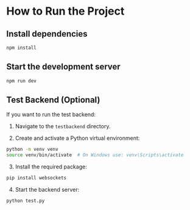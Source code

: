 # How to Run the Project

## Install dependencies

```bash
npm install
```

## Start the development server

```bash
npm run dev
```

## Test Backend (Optional)

If you want to run the test backend:

1. Navigate to the `testbackend` directory.

2. Create and activate a Python virtual environment:

```bash
python -m venv venv
source venv/bin/activate  # On Windows use: venv\Scripts\activate
```

3. Install the required package:

```bash
pip install websockets
```

4. Start the backend server:

```bash
python test.py
```
